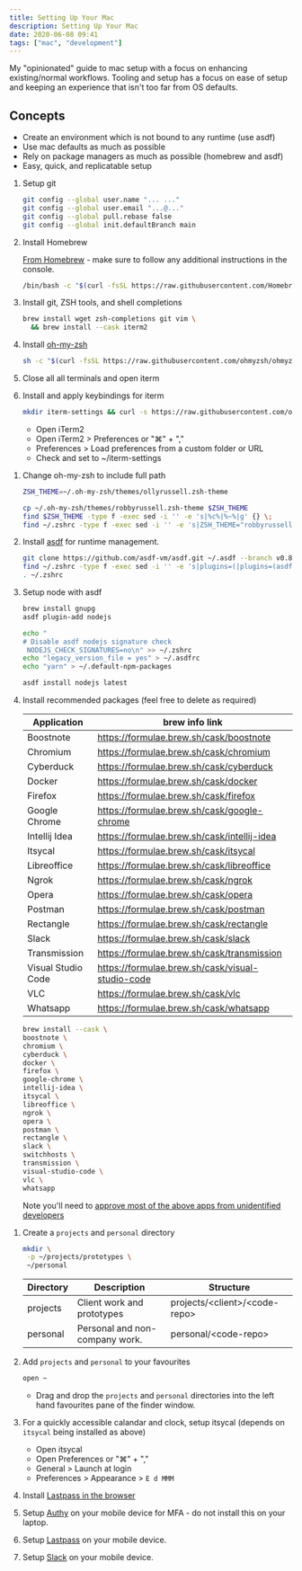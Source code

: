 ```yaml
---
title: Setting Up Your Mac
description: Setting Up Your Mac
date: 2020-06-08 09:41
tags: ["mac", "development"]
---
```


My "opinionated" guide to mac setup with a focus on enhancing existing/normal workflows. Tooling and setup has a focus on ease of setup and keeping an experience that isn't too far from OS defaults.

## Concepts

- Create an environment which is not bound to any runtime (use asdf)
- Use mac defaults as much as possible
- Rely on package managers as much as possible (homebrew and asdf)
- Easy, quick, and replicatable setup

1. Setup git

   ```bash
   git config --global user.name "... ..."
   git config --global user.email "...@..."
   git config --global pull.rebase false
   git config --global init.defaultBranch main
   ```

1. Install Homebrew

   [From Homebrew](https://brew.sh/) - make sure to follow any additional instructions in the console.

   ```bash
   /bin/bash -c "$(curl -fsSL https://raw.githubusercontent.com/Homebrew/install/HEAD/install.sh)"
   ```

1. Install git, ZSH tools, and shell completions

   ```bash
   brew install wget zsh-completions git vim \
     && brew install --cask iterm2
   ```

1. Install [oh-my-zsh](https://github.com/ohmyzsh/ohmyzsh)

   ```bash
   sh -c "$(curl -fsSL https://raw.githubusercontent.com/ohmyzsh/ohmyzsh/master/tools/install.sh)"
   ```

1. Close all all terminals and open iterm

1. Install and apply keybindings for iterm

   ```bash
   mkdir iterm-settings && curl -s https://raw.githubusercontent.com/olmesm/setup-mac/master/iterm-keybindings/com.googlecode.iterm2.plist | sed -e 's|%%HOME%%|'"${HOME}"'|g' > ~/iterm-settings/com.googlecode.iterm2.plist
   ```

   - Open iTerm2
   - Open iTerm2 > Preferences or "⌘" + ","
   - Preferences > Load preferences from a custom folder or URL
   - Check and set to ~/iterm-settings

1) Change oh-my-zsh to include full path

   ```bash
   ZSH_THEME=~/.oh-my-zsh/themes/ollyrussell.zsh-theme

   cp ~/.oh-my-zsh/themes/robbyrussell.zsh-theme $ZSH_THEME
   find $ZSH_THEME -type f -exec sed -i '' -e 's|%c%|%~%|g' {} \;
   find ~/.zshrc -type f -exec sed -i '' -e 's|ZSH_THEME="robbyrussell"|ZSH_THEME="ollyrussell"|g' {} \;
   ```

1) Install [asdf](https://asdf-vm.com/#/core-manage-asdf) for runtime management.

   ```bash
   git clone https://github.com/asdf-vm/asdf.git ~/.asdf --branch v0.8.1
   find ~/.zshrc -type f -exec sed -i '' -e 's|plugins=(|plugins=(asdf |g' {} \;
   . ~/.zshrc
   ```

1) Setup node with asdf

   ```bash
   brew install gnupg
   asdf plugin-add nodejs

   echo "
   # Disable asdf nodejs signature check
    NODEJS_CHECK_SIGNATURES=no\n" >> ~/.zshrc
   echo "legacy_version_file = yes" > ~/.asdfrc
   echo "yarn" > ~/.default-npm-packages

   asdf install nodejs latest
   ```

1) Install recommended packages (feel free to delete as required)

   | Application        | brew info link                                   |
   | ------------------ | ------------------------------------------------ |
   | Boostnote          | https://formulae.brew.sh/cask/boostnote          |
   | Chromium           | https://formulae.brew.sh/cask/chromium           |
   | Cyberduck          | https://formulae.brew.sh/cask/cyberduck          |
   | Docker             | https://formulae.brew.sh/cask/docker             |
   | Firefox            | https://formulae.brew.sh/cask/firefox            |
   | Google Chrome      | https://formulae.brew.sh/cask/google-chrome      |
   | Intellij Idea      | https://formulae.brew.sh/cask/intellij-idea      |
   | Itsycal            | https://formulae.brew.sh/cask/itsycal            |
   | Libreoffice        | https://formulae.brew.sh/cask/libreoffice        |
   | Ngrok              | https://formulae.brew.sh/cask/ngrok              |
   | Opera              | https://formulae.brew.sh/cask/opera              |
   | Postman            | https://formulae.brew.sh/cask/postman            |
   | Rectangle          | https://formulae.brew.sh/cask/rectangle          |
   | Slack              | https://formulae.brew.sh/cask/slack              |
   | Transmission       | https://formulae.brew.sh/cask/transmission       |
   | Visual Studio Code | https://formulae.brew.sh/cask/visual-studio-code |
   | VLC                | https://formulae.brew.sh/cask/vlc                |
   | Whatsapp           | https://formulae.brew.sh/cask/whatsapp           |

   ```bash
   brew install --cask \
   boostnote \
   chromium \
   cyberduck \
   docker \
   firefox \
   google-chrome \
   intellij-idea \
   itsycal \
   libreoffice \
   ngrok \
   opera \
   postman \
   rectangle \
   slack \
   switchhosts \
   transmission \
   visual-studio-code \
   vlc \
   whatsapp
   ```

   Note you'll need to [approve most of the above apps from unidentified developers](https://support.apple.com/en-gb/guide/mac-help/mh40616/mac)

1. Create a `projects` and `personal` directory

   ```bash
   mkdir \
    -p ~/projects/prototypes \
    ~/personal
   ```

   | Directory | Description                    | Structure                                 |
   | --------- | ------------------------------ | ----------------------------------------- |
   | projects  | Client work and prototypes     | projects/&lt;client&gt;/&lt;code-repo&gt; |
   | personal  | Personal and non-company work. | personal/&lt;code-repo&gt;                |

1. Add `projects` and `personal` to your favourites

   ```bash
   open ~
   ```

   - Drag and drop the `projects` and `personal` directories into the left hand favourites pane of the finder window.

1. For a quickly accessible calandar and clock, setup itsycal (depends on `itsycal` being installed as above)

   - Open itsycal
   - Open Preferences or "⌘" + ","
   - General > Launch at login
   - Preferences > Appearance > `E d MMM`

1. Install [Lastpass in the browser](https://lastpass.com/misc_download2.php)

1. Setup [Authy](https://apps.apple.com/us/app/authy/id494168017) on your mobile device for MFA - do not install this on your laptop.

1. Setup [Lastpass](https://apps.apple.com/gb/app/lastpass-password-manager/id324613447) on your mobile device.

1. Setup [Slack](https://apps.apple.com/gb/app/slack/id618783545) on your mobile device.
